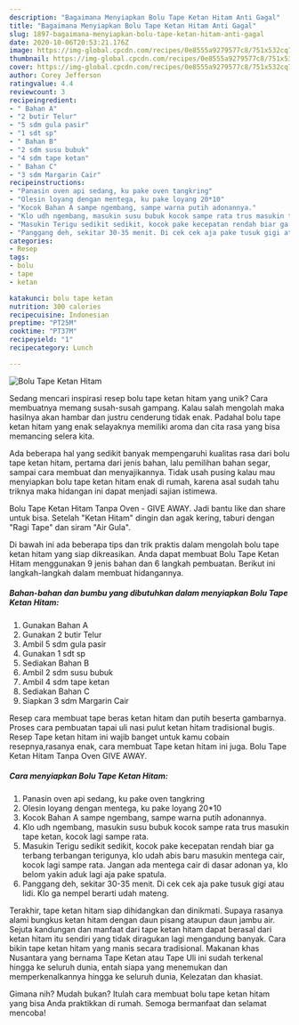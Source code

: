 ```yaml
---
description: "Bagaimana Menyiapkan Bolu Tape Ketan Hitam Anti Gagal"
title: "Bagaimana Menyiapkan Bolu Tape Ketan Hitam Anti Gagal"
slug: 1897-bagaimana-menyiapkan-bolu-tape-ketan-hitam-anti-gagal
date: 2020-10-06T20:53:21.176Z
image: https://img-global.cpcdn.com/recipes/0e8555a9279577c8/751x532cq70/bolu-tape-ketan-hitam-foto-resep-utama.jpg
thumbnail: https://img-global.cpcdn.com/recipes/0e8555a9279577c8/751x532cq70/bolu-tape-ketan-hitam-foto-resep-utama.jpg
cover: https://img-global.cpcdn.com/recipes/0e8555a9279577c8/751x532cq70/bolu-tape-ketan-hitam-foto-resep-utama.jpg
author: Corey Jefferson
ratingvalue: 4.4
reviewcount: 3
recipeingredient:
- " Bahan A"
- "2 butir Telur"
- "5 sdm gula pasir"
- "1 sdt sp"
- " Bahan B"
- "2 sdm susu bubuk"
- "4 sdm tape ketan"
- " Bahan C"
- "3 sdm Margarin Cair"
recipeinstructions:
- "Panasin oven api sedang, ku pake oven tangkring"
- "Olesin loyang dengan mentega, ku pake loyang 20*10"
- "Kocok Bahan A sampe ngembang, sampe warna putih adonannya."
- "Klo udh ngembang, masukin susu bubuk kocok sampe rata trus masukin tape ketan, kocok lagi sampe rata."
- "Masukin Terigu sedikit sedikit, kocok pake kecepatan rendah biar ga terbang terbangan terigunya, klo udah abis baru masukin mentega cair, kocok lagi sampe rata. Jangan ada mentega cair di dasar adonan ya, klo belom yakin aduk lagi aja pake spatula."
- "Panggang deh, sekitar 30-35 menit. Di cek cek aja pake tusuk gigi atau lidi. Klo ga nempel berarti udah mateng."
categories:
- Resep
tags:
- bolu
- tape
- ketan

katakunci: bolu tape ketan 
nutrition: 300 calories
recipecuisine: Indonesian
preptime: "PT25M"
cooktime: "PT37M"
recipeyield: "1"
recipecategory: Lunch

---
```



![Bolu Tape Ketan Hitam](https://img-global.cpcdn.com/recipes/0e8555a9279577c8/751x532cq70/bolu-tape-ketan-hitam-foto-resep-utama.jpg)

Sedang mencari inspirasi resep bolu tape ketan hitam yang unik? Cara membuatnya memang susah-susah gampang. Kalau salah mengolah maka hasilnya akan hambar dan justru cenderung tidak enak. Padahal bolu tape ketan hitam yang enak selayaknya memiliki aroma dan cita rasa yang bisa memancing selera kita.

Ada beberapa hal yang sedikit banyak mempengaruhi kualitas rasa dari bolu tape ketan hitam, pertama dari jenis bahan, lalu pemilihan bahan segar, sampai cara membuat dan menyajikannya. Tidak usah pusing kalau mau menyiapkan bolu tape ketan hitam enak di rumah, karena asal sudah tahu triknya maka hidangan ini dapat menjadi sajian istimewa.

Bolu Tape Ketan Hitam Tanpa Oven - GIVE AWAY. Jadi bantu like dan share untuk bisa. Setelah &#34;Ketan Hitam&#34; dingin dan agak kering, taburi dengan &#34;Ragi Tape&#34; dan siram &#34;Air Gula&#34;.


Di bawah ini ada beberapa tips dan trik praktis dalam mengolah bolu tape ketan hitam yang siap dikreasikan. Anda dapat membuat Bolu Tape Ketan Hitam menggunakan 9 jenis bahan dan 6 langkah pembuatan. Berikut ini langkah-langkah dalam membuat hidangannya.

<!--inarticleads1-->

##### Bahan-bahan dan bumbu yang dibutuhkan dalam menyiapkan Bolu Tape Ketan Hitam:

1. Gunakan  Bahan A
1. Gunakan 2 butir Telur
1. Ambil 5 sdm gula pasir
1. Gunakan 1 sdt sp
1. Sediakan  Bahan B
1. Ambil 2 sdm susu bubuk
1. Ambil 4 sdm tape ketan
1. Sediakan  Bahan C
1. Siapkan 3 sdm Margarin Cair


Resep cara membuat tape beras ketan hitam dan putih beserta gambarnya. Proses cara pembuatan tapai uli nasi pulut ketan hitam tradisional bugis. Resep Tape ketan hitam ini wajib banget untuk kamu cobain resepnya,rasanya enak, cara membuat Tape ketan hitam ini juga. Bolu Tape Ketan Hitam Tanpa Oven GIVE AWAY. 

<!--inarticleads2-->

##### Cara menyiapkan Bolu Tape Ketan Hitam:

1. Panasin oven api sedang, ku pake oven tangkring
1. Olesin loyang dengan mentega, ku pake loyang 20*10
1. Kocok Bahan A sampe ngembang, sampe warna putih adonannya.
1. Klo udh ngembang, masukin susu bubuk kocok sampe rata trus masukin tape ketan, kocok lagi sampe rata.
1. Masukin Terigu sedikit sedikit, kocok pake kecepatan rendah biar ga terbang terbangan terigunya, klo udah abis baru masukin mentega cair, kocok lagi sampe rata. Jangan ada mentega cair di dasar adonan ya, klo belom yakin aduk lagi aja pake spatula.
1. Panggang deh, sekitar 30-35 menit. Di cek cek aja pake tusuk gigi atau lidi. Klo ga nempel berarti udah mateng.


Terakhir, tape ketan hitam siap dihidangkan dan dinikmati. Supaya rasanya alami bungkus ketan hitam dengan daun pisang ataupun daun jambu air. Sejuta kandungan dan manfaat dari tape ketan hitam dapat berasal dari ketan hitam itu sendiri yang tidak diragukan lagi mengandung banyak. Cara bikin tape ketan hitam yang manis secara tradisional. Makanan khas Nusantara yang bernama Tape Ketan atau Tape Uli ini sudah terkenal hingga ke seluruh dunia, entah siapa yang menemukan dan memperkenalkannya hingga ke seluruh dunia, Kelezatan dan khasiat. 

Gimana nih? Mudah bukan? Itulah cara membuat bolu tape ketan hitam yang bisa Anda praktikkan di rumah. Semoga bermanfaat dan selamat mencoba!
